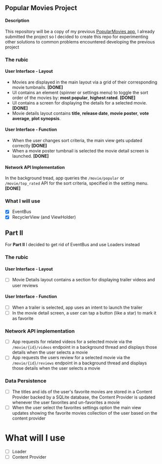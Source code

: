 ## Popular Movies Project

#### Description

This repository will be a copy of my previous [PopularMovies app](https://github.com/StefanoPernat/Popular-Movies-v2), I already submitted the project so I decided to create this repo for experimenting other solutions to common problems encountered developing the previous project

### The rubic

#### User Interface - Layout

- Movies are displayed in the main layout via a grid of their corresponding movie tumbnails. **[DONE]**
- UI contains an element (spinner or settings menu) to toggle the sort order of the movies by: **most popular**, **highest rated**. **[DONE]**
- UI contains a screen for displaying the details for a selected movie. **[DONE]**
- Movie details layout contains **title**, **release date**, **movie poster**, **vote average**, **plot synopsis**.

#### User Interface - Function

- When the user changes sort criteria, the main view gets updated correctly **[DONE]**
- When a movie poster tumbnail is selected the movie detail screen is launched. **[DONE]**

#### Network API Implementation

In the background tread, app queries the `/movie/popular` or `/movie/top_rated` API for the sort criteria, specified in the setting menu. **[DONE]**

### What I will use

- [x] EventBus
- [x] RecyclerView (and ViewHolder)

## Part II 

For **Part II** I decided to get rid of EventBus and use Loaders instead

### The rubic

#### User Interface - Layout

- [ ] Movie Details layout contains a section for displaying trailer videos and user reviews
 
#### User Interface - Function
 
- [ ] When a trailer is selected, app uses an intent to launch the trailer
- [ ] In the movie detail screen, a user can tap a button (like a star) to mark it as favorite

### Network API implementation

- [ ] App requests for related videos for a selected movie via the `/movie/{id}/videos` endpoint in a background thread and displays those details when the user selects a movie
- [ ] App requests the users review for a selected movie via the `/movie/{id}/reviews` endpoint in a background thread and displays those details when the user selects a movie

### Data Persistence

- [ ] The titles and ids of the user's favorite movies are stored in a Content Provider backed by a SQLite database, the Content Provider is updated whenever the user favorites and un-favorites a movie
- [ ] When the user select the favorites settings option the main view updates showing the favorite movies collection of the user based on the content provider

# What will I use

- [ ] Loader
- [ ] Content Provider